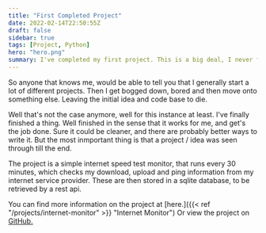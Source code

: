 ```yaml
---
title: "First Completed Project"
date: 2022-02-14T22:50:55Z
draft: false
sidebar: true
tags: [Project, Python]
hero: "hero.png"
summary: I've completed my first project. This is a big deal, I never finish anything.
---
```


So anyone that knows me, would be able to tell you that I generally start a lot of different projects. Then I get bogged down, bored and then move onto something else. Leaving the initial idea and code base to die.

Well that's not the case anymore, well for this instance at least. I've finally finished a thing. Well finished in the sense that it works for me, and get's the job done. Sure it could be cleaner, and there are probably better ways to write it. But the most inmportant thing is that a project / idea was seen through till the end.

The project is a simple internet speed test monitor, that runs every 30 minutes, which checks my download, upload and ping information from my internet service provider. These are then stored in a sqlite database, to be retrieved by a rest api.

You can find more information on the project at [here.]({{< ref "/projects/internet-monitor" >}} "Internet Monitor") Or view the project on  [GitHub.](https://github.com/joseph-mccarthy/internet-monitor)
